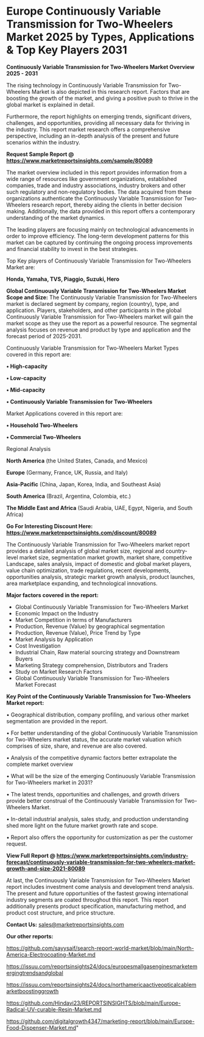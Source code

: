 # Europe  Continuously Variable Transmission for Two-Wheelers Market 2025 by Types, Applications & Top Key Players 2031

<Strong> Continuously Variable Transmission for Two-Wheelers Market Overview 2025 - 2031</strong>

The rising technology in Continuously Variable Transmission for Two-Wheelers Market is also depicted in this research report. Factors that are boosting the growth of the market, and giving a positive push to thrive in the global market is explained in detail.

Furthermore, the report highlights on emerging trends, significant drivers, challenges, and opportunities, providing all necessary data for thriving in the industry. This report market research offers a comprehensive perspective, including an in-depth analysis of the present and future scenarios within the industry.

<strong>Request Sample Report @ <a href=https://www.marketreportsinsights.com/sample/80089>https://www.marketreportsinsights.com/sample/80089</a></strong>

The market overview included in this report provides information from a wide range of resources like government organizations, established companies, trade and industry associations, industry brokers and other such regulatory and non-regulatory bodies. The data acquired from these organizations authenticate the Continuously Variable Transmission for Two-Wheelers research report, thereby aiding the clients in better decision making. Additionally, the data provided in this report offers a contemporary understanding of the market dynamics.

The leading players are focusing mainly on technological advancements in order to improve efficiency. The long-term development patterns for this market can be captured by continuing the ongoing process improvements and financial stability to invest in the best strategies.

Top Key players of Continuously Variable Transmission for Two-Wheelers Market are:

<strong>Honda, Yamaha, TVS, Piaggio, Suzuki, Hero</strong>

<strong><b>Global Continuously Variable Transmission for Two-Wheelers Market Scope and Size:</b></strong>
The Continuously Variable Transmission for Two-Wheelers market is declared segment by company, region (country), type, and application. Players, stakeholders, and other participants in the global Continuously Variable Transmission for Two-Wheelers market will gain the market scope as they use the report as a powerful resource. The segmental analysis focuses on revenue and product by type and application and the forecast period of 2025-2031.

Continuously Variable Transmission for Two-Wheelers Market Types covered in this report are:

<strong>• High-capacity

• Low-capacity

• Mid-capacity

• Continuously Variable Transmission for Two-Wheelers</strong>

Market Applications covered in this report are:

<strong>• Household Two-Wheelers

• Commercial Two-Wheelers</strong> 

Regional Analysis

<strong>North America</strong> (the United States, Canada, and Mexico)

<strong>Europe</strong> (Germany, France, UK, Russia, and Italy)

<strong>Asia-Pacific</strong> (China, Japan, Korea, India, and Southeast Asia)

<strong>South America</strong> (Brazil, Argentina, Colombia, etc.)

<strong>The Middle East and Africa</strong> (Saudi Arabia, UAE, Egypt, Nigeria, and South Africa)

<strong>Go For Interesting Discount Here: <a href=https://www.marketreportsinsights.com/discount/80089>https://www.marketreportsinsights.com/discount/80089</a></strong>

The Continuously Variable Transmission for Two-Wheelers market report provides a detailed analysis of global market size, regional and country-level market size, segmentation market growth, market share, competitive Landscape, sales analysis, impact of domestic and global market players, value chain optimization, trade regulations, recent developments, opportunities analysis, strategic market growth analysis, product launches, area marketplace expanding, and technological innovations.

<strong><b>Major factors covered in the report:</b></strong>
<ul>
  <li>Global Continuously Variable Transmission for Two-Wheelers Market </li>
  <li>Economic Impact on the Industry</li>
  <li>Market Competition in terms of Manufacturers</li>
  <li>Production, Revenue (Value) by geographical segmentation</li>
  <li>Production, Revenue (Value), Price Trend by Type</li>
  <li>Market Analysis by Application</li>
  <li>Cost Investigation</li>
  <li>Industrial Chain, Raw material sourcing strategy and Downstream Buyers</li>
  <li>Marketing Strategy comprehension, Distributors and Traders</li>
  <li>Study on Market Research Factors</li>
  <li>Global Continuously Variable Transmission for Two-Wheelers Market Forecast</li>
</ul>

<strong><b>Key Point of the Continuously Variable Transmission for Two-Wheelers Market report:</b></strong>

• Geographical distribution, company profiling, and various other market segmentation are provided in the report.

• For better understanding of the global Continuously Variable Transmission for Two-Wheelers market status, the accurate market valuation which comprises of size, share, and revenue are also covered.

• Analysis of the competitive dynamic factors better extrapolate the complete market overview

• What will be the size of the emerging Continuously Variable Transmission for Two-Wheelers market in 2031?

• The latest trends, opportunities and challenges, and growth drivers provide better construal of the Continuously Variable Transmission for Two-Wheelers Market.

• In-detail industrial analysis, sales study, and production understanding shed more light on the future market growth rate and scope.

• Report also offers the opportunity for customization as per the customer request.

<strong><b>View Full Report @ <a href=https://www.marketreportsinsights.com/industry-forecast/continuously-variable-transmission-for-two-wheelers-market-growth-and-size-2021-80089>https://www.marketreportsinsights.com/industry-forecast/continuously-variable-transmission-for-two-wheelers-market-growth-and-size-2021-80089</a></b></strong>


At last, the Continuously Variable Transmission for Two-Wheelers Market report includes investment come analysis and development trend analysis. The present and future opportunities of the fastest growing international industry segments are coated throughout this report. This report additionally presents product specification, manufacturing method, and product cost structure, and price structure.

<strong>Contact Us:</strong>
sales@marketreportsinsights.com

<strong>Our other reports:</strong>

<a href=https://github.com/sayysaif/search-report-world-market/blob/main/North-America-Electrocoating-Market.md>https://github.com/sayysaif/search-report-world-market/blob/main/North-America-Electrocoating-Market.md</a>

<a href=https://issuu.com/reportsinsights24/docs/europesmallgasenginesmarketemergingtrendsandglobal>https://issuu.com/reportsinsights24/docs/europesmallgasenginesmarketemergingtrendsandglobal</a>

<a href=https://issuu.com/reportsinsights24/docs/northamericaactiveopticalcablemarketboostinggrowth>https://issuu.com/reportsinsights24/docs/northamericaactiveopticalcablemarketboostinggrowth</a>

<a href=https://github.com/Hindavi23/REPORTSINSIGHTS/blob/main/Europe-Radical-UV-curable-Resin-Market.md>https://github.com/Hindavi23/REPORTSINSIGHTS/blob/main/Europe-Radical-UV-curable-Resin-Market.md</a>

<a href=https://github.com/digitalgrowth4347/marketing-report/blob/main/Europe-Food-Dispenser-Market.md>https://github.com/digitalgrowth4347/marketing-report/blob/main/Europe-Food-Dispenser-Market.md</a>"
